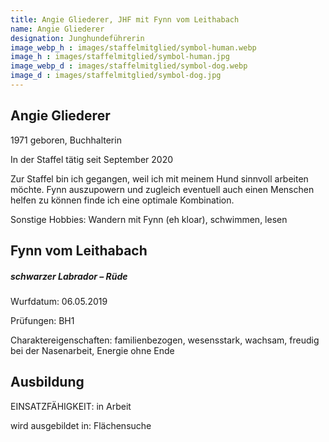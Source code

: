 ```yaml
---
title: Angie Gliederer, JHF mit Fynn vom Leithabach
name: Angie Gliederer
designation: Junghundeführerin
image_webp_h : images/staffelmitglied/symbol-human.webp
image_h : images/staffelmitglied/symbol-human.jpg
image_webp_d : images/staffelmitglied/symbol-dog.webp
image_d : images/staffelmitglied/symbol-dog.jpg
---
```

## Angie Gliederer
1971 geboren, Buchhalterin

In der Staffel tätig seit September 2020

Zur Staffel bin ich gegangen, weil ich mit meinem Hund sinnvoll arbeiten möchte. Fynn auszupowern und zugleich eventuell auch einen Menschen helfen zu können finde ich eine optimale Kombination.

Sonstige Hobbies: Wandern mit Fynn (eh kloar), schwimmen, lesen

## Fynn vom Leithabach
##### schwarzer Labrador – Rüde
Wurfdatum: 06.05.2019

Prüfungen: BH1

Charaktereigenschaften: familienbezogen, wesensstark, wachsam, freudig bei der Nasenarbeit, Energie ohne Ende

## Ausbildung
EINSATZFÄHIGKEIT: in Arbeit

wird ausgebildet in: Flächensuche


